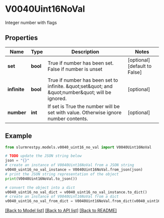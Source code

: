 # V0040Uint16NoVal

Integer number with flags

## Properties

Name | Type | Description | Notes
------------ | ------------- | ------------- | -------------
**set** | **bool** | True if number has been set. False if number is unset | [optional] [default to False]
**infinite** | **bool** | True if number has been set to infinite. \&quot;set\&quot; and \&quot;number\&quot; will be ignored. | [optional]
**number** | **int** | If set is True the number will be set with value. Otherwise ignore number contents. | [optional]

## Example

```python
from slurmrestpy.models.v0040_uint16_no_val import V0040Uint16NoVal

# TODO update the JSON string below
json = "{}"
# create an instance of V0040Uint16NoVal from a JSON string
v0040_uint16_no_val_instance = V0040Uint16NoVal.from_json(json)
# print the JSON string representation of the object
print(V0040Uint16NoVal.to_json())

# convert the object into a dict
v0040_uint16_no_val_dict = v0040_uint16_no_val_instance.to_dict()
# create an instance of V0040Uint16NoVal from a dict
v0040_uint16_no_val_from_dict = V0040Uint16NoVal.from_dict(v0040_uint16_no_val_dict)
```
[[Back to Model list]](../README.md#documentation-for-models) [[Back to API list]](../README.md#documentation-for-api-endpoints) [[Back to README]](../README.md)


